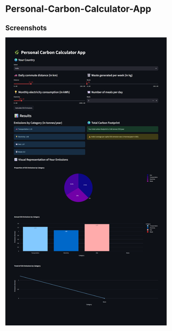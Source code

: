 # Personal-Carbon-Calculator-App

## Screenshots

![App Screenshot](https://github.com/K-p-h/Personal-Carbon-Calculator-App/blob/main/carbon.png?raw=true)
